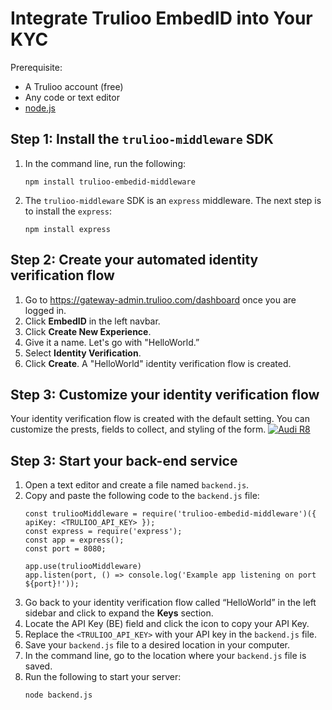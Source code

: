 # Integrate Trulioo EmbedID into Your KYC
Prerequisite:
- A Trulioo account (free)
- Any code or text editor
- [node.js](https://nodejs.org/en/)

## Step 1: Install the `trulioo-middleware` SDK
1. In the command line, run the following:
   ```
   npm install trulioo-embedid-middleware
   ```
2. The `trulioo-middleware` SDK is an `express` middleware. The next step is to install the `express`:
   ```
   npm install express
   ```
## Step 2: Create your automated identity verification flow
1. Go to https://gateway-admin.trulioo.com/dashboard once you are logged in.
2. Click **EmbedID** in the left navbar.
3. Click **Create New Experience**.
4. Give it a name. Let's go with "HelloWorld.”
5. Select **Identity Verification**.
6. Click **Create**.
   A "HelloWorld" identity verification flow is created.

## Step 3: Customize your identity verification flow
Your identity verification flow is created with the default setting. You can customize the prests, fields to collect, and styling of the form.
[![Audi R8](http://img.youtube.com/vi/KOxbO0EI4MA/0.jpg)](https://www.youtube.com/watch?v=KOxbO0EI4MA "Audi R8")

## Step 3: Start your back-end service
1. Open a text editor and create a file named `backend.js`.
2. Copy and paste the following code to the `backend.js` file:
   ```
   const truliooMiddleware = require('trulioo-embedid-middleware')({ 
   apiKey: <TRULIOO_API_KEY> }); 
   const express = require('express'); 
   const app = express(); 
   const port = 8080;

   app.use(truliooMiddleware) 
   app.listen(port, () => console.log('Example app listening on port ${port}!'));
   ```
 3. Go back to your identity verification flow called “HelloWorld” in the left sidebar and click to expand the **Keys** section.
 4. Locate the API Key (BE) field and click the  icon to copy your API Key.
 5. Replace the `<TRULIOO_API_KEY>` with your API key in the `backend.js` file.
 6. Save your `backend.js` file to a desired location in your computer.
 7. In the command line, go to the location where your `backend.js` file is saved.
 8. Run the following to start your server:
    ```
    node backend.js
    ```
